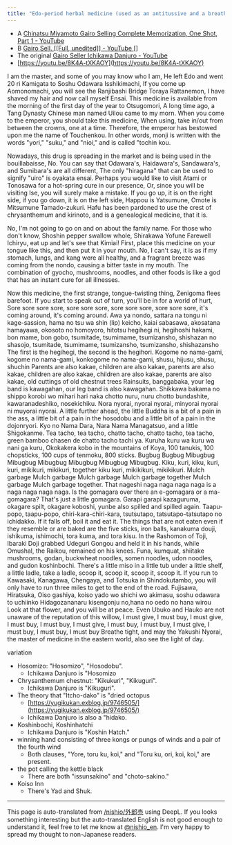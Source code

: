 ```yaml
---
title: "Edo-period herbal medicine (used as an antitussive and a breath freshener)"
---
```


- A [Chinatsu Miyamoto Gairo Selling Complete Memorization, One Shot, Part 1 - YouTube](https://www.youtube.com/watch?v=QUx8N3DDuvM&app=desktop)
- B [Gairo Sell. [[Full, unedited]] - YouTube []](https://www.youtube.com/watch?v=9WbLKQVEzJc)
- The original [Gairo Seller Ichikawa Danjuro - YouTube](https://www.youtube.com/watch?v=zjrZMhRTg78)
- [https://youtu.be/8K4A-tXKAOY](https://youtu.be/8K4A-tXKAOY)

I am the master, and some of you may know who I am,
He left Edo and went 20 ri Kamigata to Soshu Odawara Isshikimachi,
If you come up Aomonomachi, you will see the Ranjibashi Bridge Toraya Rattanemon,
I have shaved my hair and now call myself Ensai.
This medicine is available from the morning of the first day of the year to Otsugomori,
A long time ago, a Tang Dynasty Chinese man named Uilou came to my morn.
When you come to the emperor, you should take this medicine,
When using, take in/out from between the crowns, one at a time.
Therefore, the emperor has bestowed upon me the name of Touchenkou.
In other words, monji is written with the words "yori," "suku," and "nioi," and is called "tochin kou.

Nowadays, this drug is spreading in the market and is being used in the bouillabaisse,
No. You can say that Odawara's, Haidawara's, Sandawara's, and Sumibara's are all different,
The only "hiragana" that can be used to signify "uiro" is oyakata ensai.
Perhaps you would like to visit Atami or Tonosawa for a hot-spring cure in our presence,
Or, since you will be visiting Ise, you will surely make a mistake.
If you go up, it is on the right side, if you go down, it is on the left side, Happou is Yatsumune, Omote is Mitsumune Tamado-zukuri.
Hafu has been pardoned to use the crest of chrysanthemum and kirinoto, and is a genealogical medicine, that it is.

No, I'm not going to go on and on about the family name.
For those who don't know, Shoshin pepper swallow whole, Shirakawa Yofune
Farewell Ichiryu, eat up and let's see that Kimiai!
First, place this medicine on your tongue like this, and then put it in your mouth.
No, I can't say, it is as if my stomach, lungs, and kang were all healthy, and a fragrant breeze was coming from the nondo, causing a bitter taste in my mouth.
The combination of gyocho, mushrooms, noodles, and other foods is like a god that has an instant cure for all illnesses.

Now this medicine, the first strange, tongue-twisting thing, Zenigoma flees barefoot.
If you start to speak out of turn, you'll be in for a world of hurt,
Sore sore sore sore, sore sore sore, sore sore sore, sore sore sore, it's coming around, it's coming around. Awa ya nondo, sattara na tongu ni kage-sassion, hama no tsu wa shin (lip) keicho, kaiai sabasawa, akosatana hamayawa, okosoto no homoyoro, hitotsu hegihegi ni, hegihoshi hakami, bon mame, bon gobo, tsumitade, tsumimame, tsumizansho, shishazan no shasojo, tsumitade, tsumimame, tsumizansho, tsumizansho, shishazansho The first is the hegihegi, the second is the hegihori.
Kogome no nama-gami, kogome no nama-gami, konkogome no nama-gami, shusu, hijusu, shusu, shuchin
Parents are also kakae, children are also kakae, parents are also kakae, children are also kakae, children are also kakae, parents are also kakae, old cuttings of old chestnut trees
Rainsuits, banggabaka, your leg band is kawagahan, our leg band is also kawagahan.
Shikkawa bakama no shippo korobi wo mihari hari naka chotto nuru, nuru chotto bundashite, kawaranadeshiko, nosekichiku.
Nora nyorai, nyorai nyorai, minyorai nyorai ni muyorai nyorai.
A little further ahead, the little Buddha is a bit of a pain in the ass, a little bit of a pain in the hosodobu and a little bit of a pain in the dojonryori.
Kyo no Nama Dara, Nara Nama Managatsuo, and a little Shigokanme.
Tea tacho, tea tacho, chatto tacho, chatto tacho, tea tacho, green bamboo chasen de chatto tacho tachi ya.
Kuruha kuru wa kuru wa nani ga kuru, Okokakera kobo in the mountains of Koya, 100 tanukis, 100 chopsticks, 100 cups of tenmoku, 800 sticks.
Bugbug Bugbug Mibugbug Mibugbug Mibugbug Mibugbug Mibugbug Mibugbug.
Kiku, kuri, kiku, kuri, kuri, mikikuri, mikikuri, together kiku kuri, mikikikuri, mikikikuri.
Mulch garbage Mulch garbage Mulch garbage Mulch garbage together Mulch garbage Mulch garbage together.
That nageshi naga naga naga naga is a naga naga naga naga.
Is the gomagara over there an e-gomagara or a ma-gomagara? That's just a little gomagara.
Garapi garapi kazaguruma, okagare spilt, okagare koboshi, yunbe also spilled and spilled again.
Taapu-popo, taapu-popo, chiri-kara-chiri-kara, tsutsutapo, tatsutapo-tatsutapo no ichidakko. If it falls off, boil it and eat it.
The things that are not eaten even if they resemble or are baked are the five sticks, iron balls, kanakuma douji, ishikuma, ishimochi, tora kuma, and tora kisu.
In the Rashomon of Toji, Ibaraki Doji grabbed Udeguri Gongou and held it in his hands, while Omushal, the Raikou, remained on his knees.
Funa, kumquat, shiitake mushrooms, godan, buckwheat noodles, somen noodles, udon noodles, and gudon koshinbochi.
There's a little miso in a little tub under a little shelf, a little ladle, take a ladle, scoop it, scoop it, scoop it, scoop it.
If you run to Kawasaki, Kanagawa, Chengaya, and Totsuka in Shindokutambo, you will only have to run three miles to get to the end of the road.
Fujisawa, Hiratsuka, Oiso gashiya, koiso yado wo shichi wo akimasu, soshu odawara to uchiinko
Hidagozananaru kisengonju no,hana no oedo no hana wirou
Look at that flower, and you will be at peace.
Even Ubuko and Hauko are not unaware of the reputation of this willow,
I must give, I must buy, I must give, I must buy, I must buy, I must give, I must buy, I must buy, I must give, I must buy, I must buy, I must buy
Breathe tight, and may the Yakushi Nyorai, the master of medicine in the eastern world, also see the light of day.

variation
- Hosomizo: "Hosomizo", "Hosodobu".
    - Ichikawa Danjuro is "Hosomizo
- Chrysanthemum chestnut: "Kikukuri", "Kikuguri".
    - Ichikawa Danjuro is "Kikuguri".
- The theory that "Itcho-dako" is "dried octopus
    - [https://yugikukan.exblog.jp/9746505/](https://yugikukan.exblog.jp/9746505/)
    - Ichikawa Danjuro is also a "hidako.
- Koshinbochi, Koshinhatchi
    - Ichikawa Danjuro is "Koshin Hatch."
- winning hand consisting of three kongs or pungs of winds and a pair of the fourth wind
    - Both clauses, "Yore, toru ku, koi," and "Toru ku, ori, koi, koi," are present.
- the pot calling the kettle black
    - There are both "issunsakino" and "choto-sakino."
- Koiso Inn
    - There's Yad and Shuk.

---
This page is auto-translated from [/nishio/外郎売](https://scrapbox.io/nishio/外郎売) using DeepL. If you looks something interesting but the auto-translated English is not good enough to understand it, feel free to let me know at [@nishio_en](https://twitter.com/nishio_en). I'm very happy to spread my thought to non-Japanese readers.